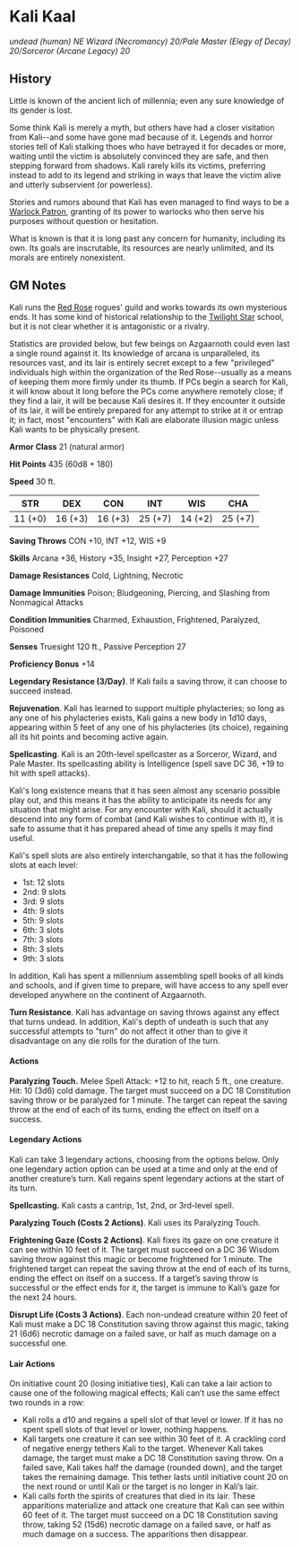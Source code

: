 # Kali Kaal
*undead (human) NE Wizard (Necromancy) 20/Pale Master (Elegy of Decay) 20/Sorceror (Arcane Legacy) 20*

## History
Little is known of the ancient lich of millennia; even any sure knowledge of its gender is lost. 

Some think Kali is merely a myth, but others have had a closer visitation from Kali--and some have gone mad because of it. Legends and horror stories tell of Kali stalking thoes who have betrayed it for decades or more, waiting until the victim is absolutely convinced they are safe, and then stepping forward from shadows. Kali rarely kills its victims, preferring instead to add to its legend and striking in ways that leave the victim alive and utterly subservient (or powerless).

Stories and rumors abound that Kali has even managed to find ways to be a [Warlock Patron](/Classes/Warlock/Undead.md), granting of its power to warlocks who then serve his purposes without question or hesitation. 

What is known is that it is long past any concern for humanity, including its own. Its goals are inscrutable, its resources are nearly unlimited, and its morals are entirely nonexistent.

## GM Notes
Kali runs the [Red Rose](../Organizations/RoguesGuilds/RedRose.md) rogues' guild and works towards its own mysterious ends. It has some kind of historical relationship to the [Twilight Star](../Organizations/MageSchools/TwilightStar.md) school, but it is not clear whether it is antagonistic or a rivalry.

Statistics are provided below, but few beings on Azgaarnoth could even last a single round against it. Its knowledge of arcana is unparalleled, its resources vast, and its lair is entirely secret except to a few "privileged" individuals high within the organization of the Red Rose--usually as a means of keeping them more firmly under its thumb. If PCs begin a search for Kali, it will know about it long before the PCs come anywhere remotely close; if they find a lair, it will be because Kali desires it. If they encounter it outside of its lair, it will be entirely prepared for any attempt to strike at it or entrap it; in fact, most "encounters" with Kali are elaborate illusion magic unless Kali wants to be physically present.

**Armor Class** 21 (natural armor)

**Hit Points** 435 (60d8 + 180)

**Speed** 30 ft.

**STR**|**DEX**|**CON**|**INT**|**WIS**|**CHA**
-------|-------|-------|-------|-------|-------
11 (+0)|16 (+3)|16 (+3)|25 (+7)|14 (+2)|25 (+7)

**Saving Throws** CON +10, INT +12, WIS +9

**Skills** Arcana +36, History +35, Insight +27, Perception +27

**Damage Resistances** Cold, Lightning, Necrotic

**Damage Immunities** Poison; Bludgeoning, Piercing, and Slashing from Nonmagical Attacks

**Condition Immunities** Charmed, Exhaustion, Frightened, Paralyzed, Poisoned

**Senses** Truesight 120 ft., Passive Perception 27

**Proficiency Bonus** +14

**Legendary Resistance (3/Day)**. If Kali fails a saving throw, it can choose to succeed instead.

**Rejuvenation**. Kali has learned to support multiple phylacteries; so long as any one of his phylacteries exists, Kali gains a new body in 1d10 days, appearing within 5 feet of any one of his phylacteries (its choice), regaining all its hit points and becoming active again.

**Spellcasting**. Kali is an 20th-level spellcaster as a Sorceror, Wizard, and Pale Master. Its spellcasting ability is Intelligence (spell save DC 36, +19 to hit with spell attacks).

Kali's long existence means that it has seen almost any scenario possible play out, and this means it has the ability to anticipate its needs for any situation that might arise. For any encounter with Kali, should it actually descend into any form of combat (and Kali wishes to continue with it), it is safe to assume that it has prepared ahead of time any spells it may find useful.

Kali's spell slots are also entirely interchangable, so that it has the following slots at each level:

* 1st: 12 slots
* 2nd: 9 slots
* 3rd: 9 slots
* 4th: 9 slots
* 5th: 9 slots
* 6th: 3 slots
* 7th: 3 slots
* 8th: 3 slots
* 9th: 3 slots

In addition, Kali has spent a millennium assembling spell books of all kinds and schools, and if given time to prepare, will have access to any spell ever developed anywhere on the continent of Azgaarnoth.

**Turn Resistance**. Kali has advantage on saving throws against any effect that turns undead. In addition, Kali's depth of undeath is such that any successful attempts to "turn" do not affect it other than to give it disadvantage on any die rolls for the duration of the turn.

#### Actions
**Paralyzing Touch.** Melee Spell Attack: +12 to hit, reach 5 ft., one creature. Hit: 10 (3d6) cold damage. The target must succeed on a DC 18 Constitution saving throw or be paralyzed for 1 minute. The target can repeat the saving throw at the end of each of its turns, ending the effect on itself on a success.

#### Legendary Actions
Kali can take 3 legendary actions, choosing from the options below. Only one legendary action option can be used at a time and only at the end of another creature’s turn. Kali regains spent legendary actions at the start of its turn.

**Spellcasting.** Kali casts a cantrip, 1st, 2nd, or 3rd-level spell.

**Paralyzing Touch (Costs 2 Actions)**. Kali uses its Paralyzing Touch.

**Frightening Gaze (Costs 2 Actions)**. Kali fixes its gaze on one creature it can see within 10 feet of it. The target must succeed on a DC 36 Wisdom saving throw against this magic or become frightened for 1 minute. The frightened target can repeat the saving throw at the end of each of its turns, ending the effect on itself on a success. If a target’s saving throw is successful or the effect ends for it, the target is immune to Kali’s gaze for the next 24 hours.

**Disrupt Life (Costs 3 Actions)**. Each non-undead creature within 20 feet of Kali must make a DC 18 Constitution saving throw against this magic, taking 21 (6d6) necrotic damage on a failed save, or half as much damage on a successful one.

#### Lair Actions
On initiative count 20 (losing initiative ties), Kali can take a lair action to cause one of the following magical effects; Kali can’t use the same effect two rounds in a row:

* Kali rolls a d10 and regains a spell slot of that level or lower. If it has no spent spell slots of that level or lower, nothing happens.
* Kali targets one creature it can see within 30 feet of it. A crackling cord of negative energy tethers Kali to the target. Whenever Kali takes damage, the target must make a DC 18 Constitution saving throw. On a failed save, Kali takes half the damage (rounded down), and the target takes the remaining damage. This tether lasts until initiative count 20 on the next round or until Kali or the target is no longer in Kali’s lair.
* Kali calls forth the spirits of creatures that died in its lair. These apparitions materialize and attack one creature that Kali can see within 60 feet of it. The target must succeed on a DC 18 Constitution saving throw, taking 52 (15d6) necrotic damage on a failed save, or half as much damage on a success. The apparitions then disappear.
